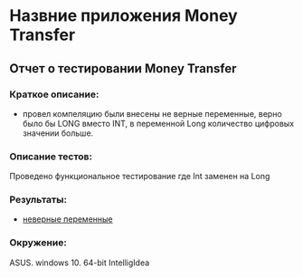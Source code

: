 # Назвние приложения Money Transfer

## Отчет о тестировании Money Transfer

### Краткое описание:
* провел компеляцию были внесены не верные переменные, верно было бы LONG вместо INT,  в переменной Long количество цифровых значении больше.

### Описание тестов:
Проведено функциональное тестирование где Int заменен на Long

### Результаты:
* [неверные переменные](https://github.com/rasul230885/java-3/issues/1#issue-787524329)

### Окружение:
ASUS. windows 10. 64-bit
IntelligIdea
